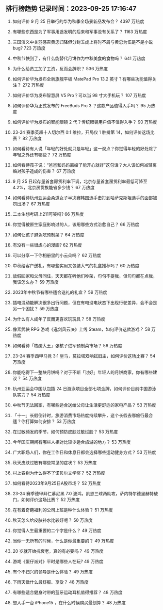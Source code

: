 
## 排行榜趋势 记录时间：2023-09-25 17:16:47
  
  1. 如何评价 9 月 25 日举行的华为秋季全场景新品发布会？ 4397 万热度
    
  2. 有哪些东西是为了军事用途发明的后来和军事没有关系了？ 1163 万热度
    
  3. 三国演义中关羽感召黄忠归降但分封五虎上将时不屑与黄忠为伍是不是小说bug? 723 万热度
    
  4. 中秋节快到了，有什么能替代月饼作为中秋美食的食物吗？ 641 万热度
    
  5. 为什么给员工加了工资，反而会辞职？ 536 万热度
    
  6. 如何评价华为发布全新旗舰平板 MatePad Pro 13.2 英寸？有哪些功能值得关注？ 272 万热度
    
  7. 如何评价华为发布智慧屏 V5 Pro？可以当 98 寸大手机玩？ 107 万热度
    
  8. 如何评价华为正式发布的 FreeBuds Pro 3 ？这款产品值得入手吗？ 95 万热度
    
  9. 如何评价华为发布的智能眼镜 2 代？传统眼镜用户值不值得入手？ 90 万热度
    
  10. 23-24 赛季英超十人切尔西 0:1 维拉，开局仅 1 胜排第 14，如何评价这场比赛？ 82 万热度
    
  11. 如何看待有人说「年轻的好处就只是年轻」这一观点？你觉得年轻的好处除了年轻之外还有哪些？ 72 万热度
    
  12. 如何看待孩子说：“爸爸和妈妈离婚了能开心就好”这句话？大人该如何减轻离婚对孩子造成的伤害？ 67 万热度
    
  13. 9 月 25 日起存量首套房贷利率下调，北京存量首套房贷利率最低可降至4.2%，北京房贷族能省多少钱？ 67 万热度
    
  14. 如何看待杭州亚运会柔道女子半决赛韩国选手击打到哈萨克斯坦选手的面部被罚出场？ 67 万热度
    
  15. 二本生想考研上211可笑吗? 66 万热度
    
  16. 你觉得被原生家庭影响过的人，该用哪些方式治愈自己？ 66 万热度
    
  17. 如何让孩子避免吃预制菜？ 64 万热度
    
  18. 有没有一些很虐心的漫画? 62 万热度
    
  19. 可以分享一下你相册里的小云朵吗？ 62 万热度
    
  20. 中秋给客户送礼，有哪些实用又包装大气的礼盒推荐吗？ 60 万热度
    
  21. 放假回家和父母同住，天天都在听他们吵架，句句不提我，但句句都在点我，我该怎么办？ 59 万热度
    
  22. 2023年中秋节有哪些适合送礼的礼盒？ 59 万热度
    
  23. 插电混动能解决很多出行问题，但在有电没电状态下出现行驶差异，会不会是另一个困扰？ 59 万热度
    
  24. 为什么有人成年了反而更喜欢玩玩具？ 58 万热度
    
  25. 像素武侠 RPG 游戏《逸剑风云决》上线 Steam，如何评价这款游戏？ 58 万热度
    
  26. 如何看待「核酸大王」张核子进军预制菜市场？ 56 万热度
    
  27. 23-24 赛季西甲马竞 3:1 皇马，莫拉塔双响弑旧主，如何评价这场比赛？ 54 万热度
    
  28. 你能吃得下一整块月饼吗？对于不断「讨好」年轻人的月饼商家，你有哪些建议？ 54 万热度
    
  29. 杭州亚运会中国队包揽 24 日游泳项目全部七项金牌，如何评价目前中国游泳队实力？ 54 万热度
    
  30. 中秋节无法回家，有哪些适合送给父母让生活更舒适的家电产品？ 53 万热度
    
  31. 「十一」长假倒计时，旅游消费市场热度持续攀升，这个长假去哪旅行最合适？你打算如何安排？ 53 万热度
    
  32. 在过敏频发的季节，如何预防皮肤过敏烂脸？ 53 万热度
    
  33. 今年国庆期间有哪些人相对比较少适合旅游的地方？ 53 万热度
    
  34. 广大职场人们，你在工作日和休息日都会选择哪些运动健身方式？ 53 万热度
    
  35. 秋天皮肤过敏有哪些常见的症状？ 53 万热度
    
  36. 村上春树为什么得不了诺贝尔文学奖？ 52 万热度
    
  37. 如何看待2023年9月25日A股市场？ 52 万热度
    
  38. 23-24 赛季德甲拜仁慕尼黑 7:0 波鸿，凯恩三球两助攻，萨内特尔德里赫特破门，如何评价这场比赛？ 52 万热度
    
  39. 在有着奇葩福利的公司上班是种什么体验？ 51 万热度
    
  40. 秋天怎么给皮肤补水比较好呢？ 50 万热度
    
  41. 你觉得人生最重要的二个字是什么？ 49 万热度
    
  42. 当你一无所有的时候，什么是你最重要的？ 49 万热度
    
  43. 20 岁就开始抗衰老，真的有必要吗？ 49 万热度
    
  44. 游戏《蛋仔派对》平时是哪些人在玩? 49 万热度
    
  45. 有个不扫兴的领导是什么体验？ 49 万热度
    
  46. 下雨天做什么最舒服、享受？ 48 万热度
    
  47. 有哪些适合健身时带的蓝牙运动耳机值得推荐？ 48 万热度
    
  48. 想入手一台 iPhone15 ，在什么时候购买最划算？ 48 万热度
    